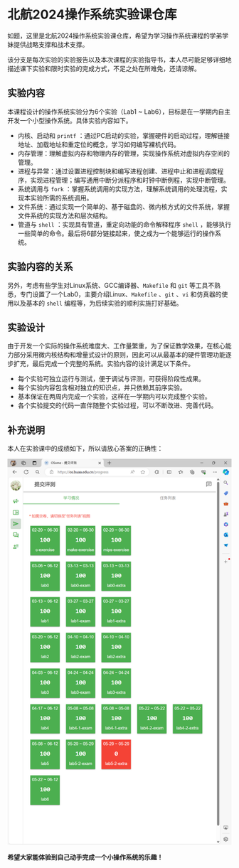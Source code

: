 # 北航2024操作系统实验课仓库

如题，这里是北航2024操作系统实验课仓库，希望为学习操作系统课程的学弟学妹提供战略支撑和战术支撑。

该分支是每次实验的实验报告以及本次课程的实验指导书，本人尽可能足够详细地描述课下实验和限时实验的完成方式，不足之处在所难免，还请谅解。

## 实验内容

本课程设计的操作系统实验分为6个实验（Lab1 ~ Lab6），目标是在一学期内自主开发一个小型操作系统。具体实验内容如下。

- 内核、启动和 `printf` ：通过PC启动的实验，掌握硬件的启动过程，理解链接地址、加载地址和重定位的概念，学习如何编写裸机代码。
- 内存管理：理解虚拟内存和物理内存的管理，实现操作系统对虚拟内存空间的管理。
- 进程与异常：通过设置进程控制块和编写进程创建、进程中止和进程调度程序，实现进程管理；编写通用中断分派程序和时钟中断例程，实现中断管理。
- 系统调用与 `fork` ：掌握系统调用的实现方法，理解系统调用的处理流程，实现本实验所需的系统调用。
- 文件系统：通过实现一个简单的、基于磁盘的、微内核方式的文件系统，掌握文件系统的实现方法和层次结构。
- 管道与 `shell` ：实现具有管道，重定向功能的命令解释程序 `shell` ，能够执行一些简单的命令。最后将6部分链接起来，使之成为一个能够运行的操作系统。

## 实验内容的关系

另外，考虑有些学生对Linux系统、GCC编译器、`Makefile` 和 `git` 等工具不熟悉，专门设置了一个Lab0，主要介绍Linux、`Makefile` 、`git` 、`vi` 和仿真器的使用以及基本的 `shell` 编程等，为后续实验的顺利实施打好基础。

## 实验设计

由于开发一个实际的操作系统难度大、工作量繁重，为了保证教学效果，在核心能力部分采用微内核结构和增量式设计的原则，因此可以从最基本的硬件管理功能逐步扩充，最后完成一个完整的系统。实验内容的设计满足以下条件。

- 每个实验可独立运行与测试，便于调试与评测，可获得阶段性成果。
- 每个实验内容包含相对独立的知识点，并只依赖其前序实验。
- 基本保证在两周内完成一个实验，这样在一学期内可以完成整个实验。
- 各个实验提交的代码一直伴随整个实验过程，可以不断改进、完善代码。

## 补充说明

本人在实验课中的成绩如下，所以请放心答案的正确性：

![result](https://github.com/gitDebuger/2024-os-lab/blob/documents/pic/result.png)

**希望大家能体验到自己动手完成一个小操作系统的乐趣！**
